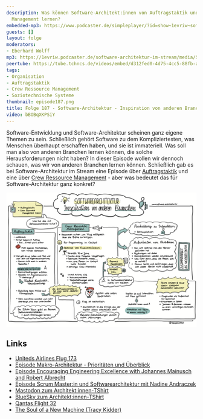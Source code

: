 ```yaml
---
description: Was können Software-Architekt:innen von Auftragstaktik und Crew Ressource
  Management lernen?
embedded-mp3: https://www.podcaster.de/simpleplayer/?id=show~1evriw~software-architektur-im-stream~pod-d3c622a36037c863b64e57ce1a&v=1698411573
guests: []
layout: folge
moderators:
- Eberhard Wolff
mp3: https://1evriw.podcaster.de/software-architektur-im-stream/media/Software-Architektur_Inspiration_von_anderen_Branchen.mp3
peertube: https://tube.tchncs.de/videos/embed/d312fed0-4d75-4cc5-88fb-a0a4be313bf4
tags:
- Organisation
- Auftragstaktik
- Crew Ressource Management
- Soziotechnische Systeme
thumbnail: episode187.png
title: Folge 187 - Software-Architektur - Inspiration von anderen Branchen
video: bBOBqXKPSiY
---
```


Software-Entwicklung und Software-Architektur scheinen ganz eigene
Themen zu sein. Schließlich gehört Software zu dem Kompliziertesten,
was Menschen überhaupt erschaffen haben, und sie ist immateriell. Was
soll man also von anderen Branchen lernen können, die solche
Herausforderungen nicht haben? In dieser Episode wollen wir dennoch
schauen, was wir von anderen Branchen lernen können. Schließlich gab
es bei Software-Architektur im Stream eine Episode über
[Auftragstaktik](https://software-architektur.tv/2022/11/04/folge141.html)
und eine über [Crew Ressource
Management](https://software-architektur.tv/2023/08/11/folge178.html) -
aber was bedeutet das für Software-Architektur ganz konkret?

![Sketchnotes](/sketchnotes/folge187.png)

## Links

* [Uniteds Airlines Flug 173](https://en.wikipedia.org/wiki/United_Airlines_Flight_173)
* [Episode Makro-Architektur - Prioritäten und Überblick](https://software-architektur.tv/2021/12/03/folge94.html)
* [Episode Encouraging Engineering Excellence with Johannes Mainusch and Robert Albrecht](https://software-architektur.tv/2022/09/30/folge136.html)
* [Episode Scrum Master:in und Softwarearchitektur mit Nadine Andraczek](https://software-architektur.tv/2023/08/04/folge177.html)
* [Mastodon zum Architekt:innen-TShirt](https://mastodon.social/@ewolff/111284882882603986)
* [BlueSky zum Architekt:innen-TShirt](https://bsky.app/profile/ewolff.bsky.social/post/3kcghdniivz2j)
* [Qantas Flight 32](https://en.wikipedia.org/wiki/Qantas_Flight_32)
* [The Soul of a New Machine (Tracy Kidder)](https://en.wikipedia.org/wiki/The_Soul_of_a_New_Machine)
